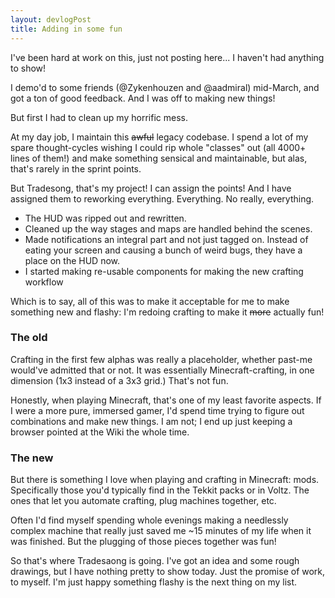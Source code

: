 ```yaml
---
layout: devlogPost
title: Adding in some fun
---
```


I've been hard at work on this, just not posting here... I haven't had anything to show!

I demo'd to some friends (@Zykenhouzen and @aadmiral) mid-March, and got a ton of good feedback. And I was off to making new things!

But first I had to clean up my horrific mess.

At my day job, I maintain this ~~awful~~ legacy codebase. I spend a lot of my spare thought-cycles wishing I could rip whole "classes" out (all 4000+ lines of them!) and make something sensical and maintainable, but alas, that's rarely in the sprint points. 

But Tradesong, that's my project! I can assign the points! And I have assigned them to reworking everything. Everything. No really, everything.

* The HUD was ripped out and rewritten.
* Cleaned up the way stages and maps are handled behind the scenes.
* Made notifications an integral part and not just tagged on. Instead of eating your screen and causing a bunch of weird bugs, they have a place on the HUD now.
* I started making re-usable components for making the new crafting workflow

Which is to say, all of this was to make it acceptable for me to make something new and flashy:  I'm redoing crafting to make it ~~more~~ actually fun!

### The old

Crafting in the first few alphas was really a placeholder, whether past-me would've admitted that or not. It was essentially Minecraft-crafting, in one dimension (1x3 instead of a 3x3 grid.) That's not fun.

Honestly, when playing Minecraft, that's one of my least favorite aspects. If I were a more pure, immersed gamer, I'd spend time trying to figure out combinations and make new things. I am not; I end up just keeping a browser pointed at the Wiki the whole time.

### The new

But there is something I love when playing and crafting in Minecraft:  mods. Specifically those you'd typically find in the Tekkit packs or in Voltz. The ones that let you automate crafting, plug machines together, etc.

Often I'd find myself spending whole evenings making a needlessly complex machine that really just saved me ~15 minutes of my life when it was finished. But the plugging of those pieces together was fun!

So that's where Tradesaong is going. I've got an idea and some rough drawings, but I have nothing pretty to show today. Just the promise of work, to myself. I'm just happy something flashy is the next thing on my list.
